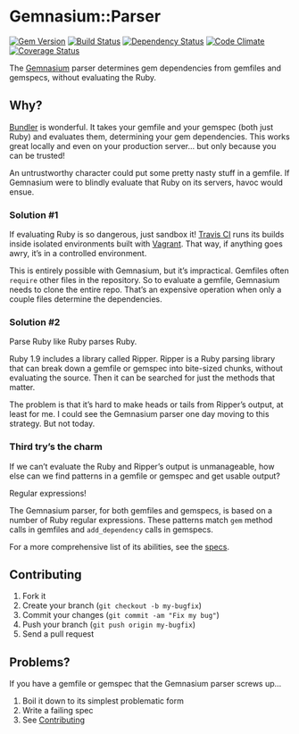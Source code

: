 # Gemnasium::Parser

[![Gem Version](https://badge.fury.io/rb/gemnasium-parser.png)](http://badge.fury.io/rb/gemnasium-parser)
[![Build Status](https://travis-ci.org/gemnasium/gemnasium-parser.png?branch=master)](https://travis-ci.org/gemnasium/gemnasium-parser)
[![Dependency Status](https://gemnasium.com/gemnasium/gemnasium-parser.svg)](https://gemnasium.com/gemnasium/gemnasium-parser)
[![Code Climate](https://codeclimate.com/github/laserlemon/gemnasium-parser.png)](https://codeclimate.com/github/laserlemon/gemnasium-parser)
[![Coverage Status](https://coveralls.io/repos/laserlemon/gemnasium-parser/badge.png?branch=master)](https://coveralls.io/r/laserlemon/gemnasium-parser)

The [Gemnasium](https://gemnasium.com/) parser determines gem dependencies from gemfiles and gemspecs, without evaluating the Ruby.

## Why?

[Bundler](http://gembundler.com/) is wonderful. It takes your gemfile and your gemspec (both just Ruby) and evaluates them, determining your gem dependencies. This works great locally and even on your production server… but only because you can be trusted!

An untrustworthy character could put some pretty nasty stuff in a gemfile. If Gemnasium were to blindly evaluate that Ruby on its servers, havoc would ensue.

### Solution #1

If evaluating Ruby is so dangerous, just sandbox it! [Travis CI](http://travis-ci.org/) runs its builds inside isolated environments built with [Vagrant](http://vagrantup.com/). That way, if anything goes awry, it’s in a controlled environment.

This is entirely possible with Gemnasium, but it’s impractical. Gemfiles often `require` other files in the repository. So to evaluate a gemfile, Gemnasium needs to clone the entire repo. That’s an expensive operation when only a couple files determine the dependencies.

### Solution #2

Parse Ruby like Ruby parses Ruby.

Ruby 1.9 includes a library called Ripper. Ripper is a Ruby parsing library that can break down a gemfile or gemspec into bite-sized chunks, without evaluating the source. Then it can be searched for just the methods that matter.

The problem is that it’s hard to make heads or tails from Ripper’s output, at least for me. I could see the Gemnasium parser one day moving to this strategy. But not today.

### Third try’s the charm

If we can’t evaluate the Ruby and Ripper’s output is unmanageable, how else can we find patterns in a gemfile or gemspec and get usable output?

Regular expressions!

The Gemnasium parser, for both gemfiles and gemspecs, is based on a number of Ruby regular expressions. These patterns match `gem` method calls in gemfiles and `add_dependency` calls in gemspecs.

For a more comprehensive list of its abilities, see the [specs](https://github.com/laserlemon/gemnasium-parser/tree/master/spec).

## Contributing <a name="contributing"></a>

1. Fork it
2. Create your branch (`git checkout -b my-bugfix`)
3. Commit your changes (`git commit -am "Fix my bug"`)
4. Push your branch (`git push origin my-bugfix`)
5. Send a pull request

## Problems?

If you have a gemfile or gemspec that the Gemnasium parser screws up…

1. Boil it down to its simplest problematic form
2. Write a failing spec
3. See [Contributing](#contributing)
